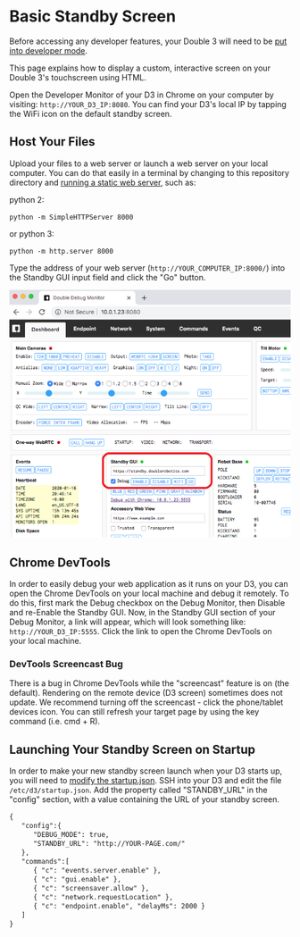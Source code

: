 # Basic Standby Screen

Before accessing any developer features, your Double 3 will need to be [put into developer mode](../../docs/Developer%20Mode.md).

This page explains how to display a custom, interactive screen on your Double 3's touchscreen using HTML.

Open the Developer Monitor of your D3 in Chrome on your computer by visiting: ````http://YOUR_D3_IP:8080````. You can find your D3's local IP by tapping the WiFi icon on the default standby screen.

## Host Your Files

Upload your files to a web server or launch a web server on your local computer. You can do that easily in a terminal by changing to this repository directory and [running a static web server](https://gist.github.com/willurd/5720255), such as:

python 2:

    python -m SimpleHTTPServer 8000

or python 3:

    python -m http.server 8000

Type the address of your web server (````http://YOUR_COMPUTER_IP:8000/````) into the Standby GUI input field and click the "Go" button.

![D3 Debug Monitor - Standby URL](monitor-standby-url.png "D3 Debug Monitor - Standby URL")

## Chrome DevTools

In order to easily debug your web application as it runs on your D3, you can open the Chrome DevTools on your local machine and debug it remotely.  To do this, first mark the Debug checkbox on the Debug Monitor, then Disable and re-Enable the Standby GUI. Now, in the Standby GUI section of your Debug Monitor, a link will appear, which will look something like: ````http://YOUR_D3_IP:5555````.  Click the link to open the Chrome DevTools on your local machine.  

### DevTools Screencast Bug

There is a bug in Chrome DevTools while the "screencast" feature is on (the default). Rendering on the remote device (D3 screen) sometimes does not update. We recommend turning off the screencast - click the phone/tablet devices icon. You can still refresh your target page by using the key command (i.e. cmd + R).

## Launching Your Standby Screen on Startup

In order to make your new standby screen launch when your D3 starts up, you will need to [modify the startup.json](../../docs/Startup.md).  SSH into your D3 and edit the file `/etc/d3/startup.json`.  Add the property called "STANDBY_URL" in the "config" section, with a value containing the URL of your standby screen.

    {
       "config":{
          "DEBUG_MODE": true,
          "STANDBY_URL": "http://YOUR-PAGE.com/"
       },
       "commands":[
          { "c": "events.server.enable" },
          { "c": "gui.enable" },
          { "c": "screensaver.allow" },
          { "c": "network.requestLocation" },
          { "c": "endpoint.enable", "delayMs": 2000 }
       ]
    }
